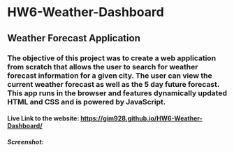 # HW6-Weather-Dashboard

## Weather Forecast Application

### The objective of this project was to create a web application from scratch that allows the user to search for weather forecast information for a given city. The user can view the current weather forecast as well as the 5 day future forecast. This app runs in the browser and features dynamically updated HTML and CSS and is powered by JavaScript.

#### Live Link to the website: https://gim928.github.io/HW6-Weather-Dashboard/

##### Screenshot:
